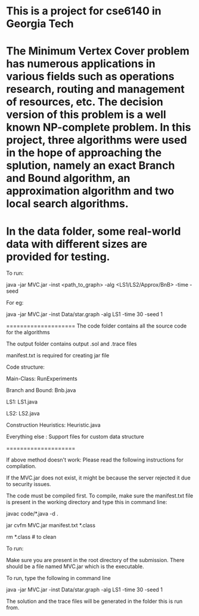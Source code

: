 # This is a project for cse6140 in Georgia Tech

The Minimum Vertex Cover problem has numerous applications in various fields such as operations research, routing and management of resources, etc. The decision version of this problem is a well known NP-complete problem. In this project, three algorithms were used in the hope of approaching the splution, namely an exact Branch and Bound algorithm, an approximation algorithm and two local search algorithms.
====================
In the data folder, some real-world data with different sizes are provided for testing. 
====================
To run: 

java -jar MVC.jar -inst <path_to_graph> -alg <LS1/LS2/Approx/BnB> -time <in seconds> -seed <any number>

For eg:

java -jar MVC.jar -inst Data/star.graph -alg LS1 -time 30 -seed 1

====================
The code folder contains all the source code for the algorithms

The output folder contains output .sol and .trace files

manifest.txt is required for creating jar file


Code structure:

Main-Class: RunExperiments

Branch and Bound: Bnb.java

LS1: LS1.java

LS2: LS2.java

Construction Heuristics: Heuristic.java

Everything else : Support files for custom data structure

====================

If above method doesn't work: Please read the following instructions for compilation. 

If the MVC.jar does not exist, it might be because the server rejected it due to security issues.

The code must be compiled first. To compile, make sure the manifest.txt file is present in the working directory and type this in command line: 

javac code/*.java -d .

jar cvfm MVC.jar manifest.txt *.class

rm *.class  # to clean

To run: 

Make sure you are present in the root directory of the submission. There should be a file named MVC.jar which is the executable.

To run, type the following in command line

java -jar MVC.jar -inst Data/star.graph -alg LS1 -time 30 -seed 1

The solution and the trace files will be generated in the folder this is run from.
